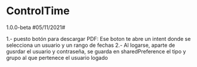 # ControlTime
1.0.0-beta  #05/11/2021#

1.- puesto botón para descargar PDF:
Ese boton te abre un intent donde se selecciona un usuario y un rango de fechas
2.- Al logarse, aparte de gusrdar el usuario y contraseña, se guarda en sharedPreference el tipo y grupo al que pertenece el usuario logado

